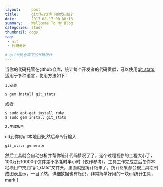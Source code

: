 ```yaml
---
layout:     post
title:      git代码仓库下的代码统计
date:       2017-08-17 08:08:13
summary:    Wellcome To My Blog.
categories: study
thumbnail: cogs
tag:
 - git
 - 代码统计

# git代码仓库下的代码统计
---
```


当你的代码托管在github仓库，统计每个开发者的代码贡献，可以使用[git_stats](https://github.com/tomgi/git_stats),适用于多种语言，使用方法如下：

`1.安装`

```
$ gem install git_stats
```
或者

```
$ sudo apt-get install ruby
$ sudo gem install git_stats
```

`
2.生成报告
`

cd到你的git本地目录,然后命令行输入

```
git_stats generate
```
然后工具就会自动分析并帮你统计代码情况了了，这个过程视你的工程大小了，100万行10000个文件差不多耗时半小时（仅作参考），工具工作完成之后在你本地项目中找到“git_stats”文件夹，里面就是统计结果了。统计结果都会被工具绘制成图表显示，一目了然，详细数据也有标识，非常简单好用的一块git统计工具，mark！





